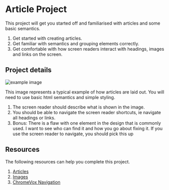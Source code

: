 # Article Project
This project will get you started off and familiarised with articles and some basic semantics.
1. Get started with creating articles.
1. Get familiar with semantics and grouping elements correctly.
1. Get comfortable with how screen readers interact with headings, images and links on the screen.

## Project details
![example image](https://github.com/caperaven/training/blob/master/images/accessibility/project1.jpg)

This image represents a typical example of how articles are laid out. You will need to use basic html semantics and simple styling.
1. The screen reader should describe what is shown in the image. 
1. You should be able to navigate the screen reader shortcuts, ie navigate all headings or links.
1. Bonus: There is a flaw with one element in the design that is commonly used. I want to see who can find it and how you go about fixing it. If you use the screen reader to navigate, you should pick this up

## Resources
The following resources can help you complete this project.

1. [Articles](https://developer.mozilla.org/en-US/docs/Web/HTML/Element/article)
1. [Images](https://developer.mozilla.org/en-US/docs/Learn/HTML/Multimedia_and_embedding/Images_in_HTML)
1. [ChromeVox Navigation](http://www.chromevox.com/keyboard_shortcuts.html)